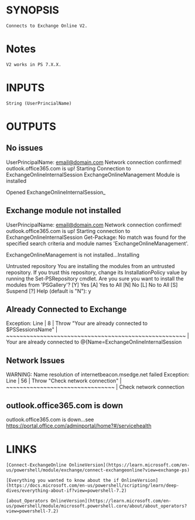 # SYNOPSIS

    Connects to Exchange Online V2.

# Notes

    V2 works in PS 7.X.X.

# INPUTS

    String (UserPrincialName)

# OUTPUTS

## **No issues**

UserPrincipalName: email@domain.com
Network connection confirmed!
outlook.office365.com is up!
Starting Connection to ExchangeOnlineInternalSession
ExchangeOnlineManagement Module is installed

Opened    ExchangeOnlineInternalSession_

## **Exchange module not installed**

UserPrincipalName: email@domain.com
Network connection confirmed!
outlook.office365.com is up!
Starting connection to ExchangeOnlineInternalSession
Get-Package: No match was found for the specified search criteria and module names 'ExchangeOnlineManagement'.

ExchangeOnlineManagement is not installed...Installing

Untrusted repository
You are installing the modules from an untrusted repository. If you trust this repository, change its
InstallationPolicy value by running the Set-PSRepository cmdlet. Are you sure you want to install the modules from
'PSGallery'?
[Y] Yes  [A] Yes to All  [N] No  [L] No to All  [S] Suspend  [?] Help (default is "N"): y


## **Already Connected to Exchange**

Exception:
Line |
   8 |      Throw "Your are already connected to $PSSessionsName"
     |      ~~~~~~~~~~~~~~~~~~~~~~~~~~~~~~~~~~~~~~~~~~~~~~~~~~~~~
     | Your are already connected to @{Name=ExchangeOnlineInternalSession

## **Network Issues**

WARNING: Name resolution of internetbeacon.msedge.net failed
Exception:
Line |
  56 |      Throw "Check network connection"
     |      ~~~~~~~~~~~~~~~~~~~~~~~~~~~~~~~~
     | Check network connection

## **outlook.office365.com is down**

outlook.office365.com is down...see https://portal.office.com/adminportal/home?#/servicehealth


# LINKS

    [Connect-ExchangeOnline OnlineVersion](https://learn.microsoft.com/en-us/powershell/module/exchange/connect-exchangeonline?view=exchange-ps)

    [Everything you wanted to know about the if OnlineVersion](https://docs.microsoft.com/en-us/powershell/scripting/learn/deep-dives/everything-about-if?view=powershell-7.2)

    [about_Operators OnlineVersion](https://learn.microsoft.com/en-us/powershell/module/microsoft.powershell.core/about/about_operators?view=powershell-7.2)
